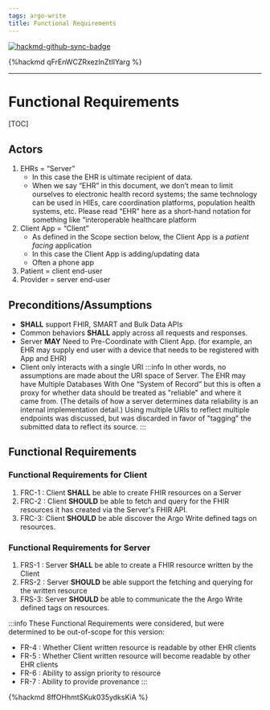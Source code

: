 ```yaml
---
tags: argo-write
title: Functional Requirements
---
```


[![hackmd-github-sync-badge](https://hackmd.io/ugzK-AhsRWK5L-xKhH4Xrw/badge)](https://hackmd.io/ugzK-AhsRWK5L-xKhH4Xrw)


{%hackmd qFrEnWCZRxezInZtIIYarg %}

---

# Functional Requirements


[TOC]

## Actors

1. EHRs = “Server”  
   - In this case the EHR is ultimate recipient of data.
   - When we say “EHR” in this document, we don’t mean to limit ourselves to electronic health record systems; the same technology can be used in HIEs, care coordination platforms, population health systems, etc. Please read “EHR” here as a short-hand notation for something like “interoperable healthcare platform 
1. Client App = “Client”  
   - As defined in the Scope section below, the Client App is a *patient facing* application
   - In this case the Client App is adding/updating data
   - Often a phone app
1. Patient  = client end-user
1. Provider =  server end-user

## Preconditions/Assumptions
- **SHALL** support FHIR, SMART and Bulk Data APIs
- Common behaviors **SHALL** apply across all requests and responses.
- Server **MAY** Need to Pre-Coordinate with Client App. (for example, an EHR may supply end user with a device that needs to be registered with App and EHR)
- Client only interacts with a single URI
    :::info
    In other words, no assumptions are made about the URI space of Server. The EHR may have Multiple Databases With One “System of Record” but this is often a proxy for whether data should be treated as "reliable" and where it came from. (The details of how a server determines data reliability is an internal implementation detail.) Using multiple URIs to reflect multiple endpoints was discussed, but was discarded in favor of "tagging" the submitted data to reflect its source.
    :::
## Functional Requirements
### Functional Requirements for Client 
1. FRC-1 : Client **SHALL** be able to create FHIR resources on a Server
1. FRC-2 : Client **SHOULD** be able to fetch and query for the FHIR resources it has created via the Server's FHIR API. 
1. FRC-3:  Client **SHOULD** be able discover the Argo Write defined tags on resources.

### Functional Requirements for Server
1. FRS-1 : Server **SHALL** be able to create a FHIR resource written by the Client
1. FRS-2 : Server **SHOULD** be able support the fetching and querying for the written resource 
1. FRS-3:  Server **SHOULD** be able to communicate the the Argo Write defined tags on resources.


:::info
These Functional Requirements were considered, but were determined to be out-of-scope for this version:
- FR-4 : Whether Client written resource is readable by other EHR clients
- FR-5 : Whether Client written resource will become readable by other EHR clients
- FR-6 : Ability to assign priority to resource
- FR-7 : Ability to provide provenance
:::

<!-- Enter your content here -->




{%hackmd 8ffOHhmtSKuk035ydksKiA %}